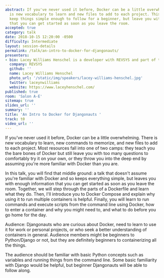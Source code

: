 ```yaml
---
abstract: If you've never used it before, Docker can be a little overwhelming. There
  is new vocabulary to learn and new files to add to each project. This talk will
  keep things simple enough to follow for a beginner, but leave you with enough information
  that you can get started as soon as you leave the room.
accepted: true
category: talk
date: 2018-10-15 12:20:00 -0500
difficulty: Intermediate
layout: session-details
permalink: /talk/an-intro-to-docker-for-djangonauts/
presenters:
- bio: Lacey Williams Henschel is a developer with REVSYS and part of the organizing team for DjangoCon US. In the past, she's chaired DjangoCon US, organized several Django Girls workshops, taught courses for Treehouse, and written about accessibility at tech events. Previously, she's spoken at DjangoCon Europe, DjangoCon US, Postgres Open, ACT-W, PyDX, and Django Birthday.
  company: REVSYS
  github: ''
  name: Lacey Williams Henschel
  photo_url: '/static/img/speakers/lacey-williams-henschel.jpg'
  twitter: laceynwilliams
  website: https://www.laceyhenschel.com/
published: true
room: 'Salon A-E'
sitemap: true
slides_url: ''
summary: ''
title: 'An Intro to Docker for Djangonauts '
track: t0
video_url: ''
---
```


If you've never used it before, Docker can be a little overwhelming. There is new vocabulary to learn, new commands to memorize, and new files to add to each project. Most resources fall into one of two camps: they teach you the bare bones of Docker but still leave you with too many questions to comfortably try it on your own, or they throw you into the deep end by assuming you're more familiar with Docker than you are.

In this talk, you will find that middle ground: a talk that doesn't assume you're familiar with Docker and so keeps everything simple, but leaves you with enough information that you can get started as soon as you leave the room. Together, we will step through the parts of a Dockerfile and learn what they do. Then, I'll introduce you to Docker Compose and explain why using it to run multiple containers is helpful. Finally, you will learn to run commands and execute scripts from the command line using Docker, how to enter a container and why you might need to, and what to do before you go home for the day.

Audience: Djangonauts who are curious about Docker, need to learn to use it for work or personal projects, or who seek a better understanding of containers in general. Audience members might be beginners to Python/Django or not, but they are definitely beginners to containerizing all the things.

The audience should be familiar with basic Python concepts such as variables and running things from the command line. Some basic familiarity with Django would be helpful, but beginner Djangonauts will be able to follow along.
